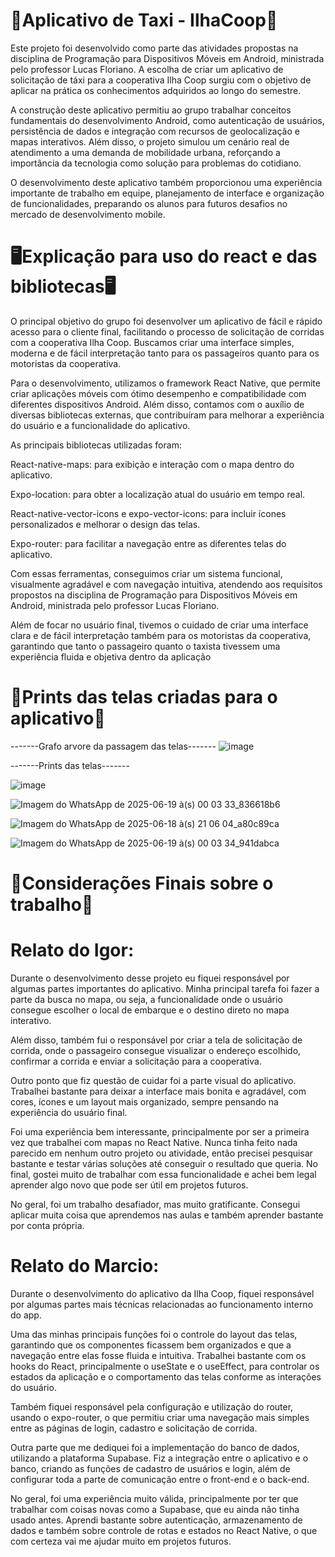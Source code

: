 # 🚕Aplicativo de Taxi - IlhaCoop🚕
  Este projeto foi desenvolvido como parte das atividades propostas na disciplina de Programação para Dispositivos Móveis em Android, ministrada pelo professor Lucas Floriano. A escolha de criar um aplicativo de solicitação de táxi para a cooperativa Ilha Coop surgiu com o objetivo de aplicar na prática os conhecimentos adquiridos ao longo do semestre.

  A construção deste aplicativo permitiu ao grupo trabalhar conceitos fundamentais do desenvolvimento Android, como autenticação de usuários, persistência de dados e integração com recursos de geolocalização e mapas interativos. Além disso, o projeto simulou um cenário real de atendimento a uma demanda de mobilidade urbana, reforçando a importância da tecnologia como solução para problemas do cotidiano.

  O desenvolvimento deste aplicativo também proporcionou uma experiência importante de trabalho em equipe, planejamento de interface e organização de funcionalidades, preparando os alunos para futuros desafios no mercado de desenvolvimento mobile.
  
# 🖥️Explicação para uso do react e das bibliotecas🖥️
O principal objetivo do grupo foi desenvolver um aplicativo de fácil e rápido acesso para o cliente final, facilitando o processo de solicitação de corridas com a cooperativa Ilha Coop. Buscamos criar uma interface simples, moderna e de fácil interpretação tanto para os passageiros quanto para os motoristas da cooperativa.

Para o desenvolvimento, utilizamos o framework React Native, que permite criar aplicações móveis com ótimo desempenho e compatibilidade com diferentes dispositivos Android. Além disso, contamos com o auxílio de diversas bibliotecas externas, que contribuíram para melhorar a experiência do usuário e a funcionalidade do aplicativo.

As principais bibliotecas utilizadas foram:

React-native-maps: para exibição e interação com o mapa dentro do aplicativo.

Expo-location: para obter a localização atual do usuário em tempo real.

React-native-vector-icons e expo-vector-icons: para incluir ícones personalizados e melhorar o design das telas.

Expo-router: para facilitar a navegação entre as diferentes telas do aplicativo.

Com essas ferramentas, conseguimos criar um sistema funcional, visualmente agradável e com navegação intuitiva, atendendo aos requisitos propostos na disciplina de Programação para Dispositivos Móveis em Android, ministrada pelo professor Lucas Floriano.

Além de focar no usuário final, tivemos o cuidado de criar uma interface clara e de fácil interpretação também para os motoristas da cooperativa, garantindo que tanto o passageiro quanto o taxista tivessem uma experiência fluida e objetiva dentro da aplicação

# 📱Prints das telas criadas para o aplicativo📱

-------Grafo arvore da passagem das telas-------
![image](https://github.com/user-attachments/assets/38d0ce2b-7183-4ee1-afd0-eac3194654f8)

-------Prints das telas-------

![image](https://github.com/user-attachments/assets/16913682-16ff-4332-ba74-99878ea45f6c)

![Imagem do WhatsApp de 2025-06-19 à(s) 00 03 33_836618b6](https://github.com/user-attachments/assets/7ab46907-21c1-413c-bba4-186815be206e)

![Imagem do WhatsApp de 2025-06-18 à(s) 21 06 04_a80c89ca](https://github.com/user-attachments/assets/770c960f-d207-438d-a3e8-41a2f41ab3df)

![Imagem do WhatsApp de 2025-06-19 à(s) 00 03 34_941dabca](https://github.com/user-attachments/assets/54286342-f220-4975-831f-fb416698d691)

# 📰Considerações Finais sobre o trabalho📰

# Relato do Igor:
Durante o desenvolvimento desse projeto eu fiquei responsável por algumas partes importantes do aplicativo. Minha principal tarefa foi fazer a parte da busca no mapa, ou seja, a funcionalidade onde o usuário consegue escolher o local de embarque e o destino direto no mapa interativo.

Além disso, também fui o responsável por criar a tela de solicitação de corrida, onde o passageiro consegue visualizar o endereço escolhido, confirmar a corrida e enviar a solicitação para a cooperativa.

Outro ponto que fiz questão de cuidar foi a parte visual do aplicativo. Trabalhei bastante para deixar a interface mais bonita e agradável, com cores, ícones e um layout mais organizado, sempre pensando na experiência do usuário final.

Foi uma experiência bem interessante, principalmente por ser a primeira vez que trabalhei com mapas no React Native. Nunca tinha feito nada parecido em nenhum outro projeto ou atividade, então precisei pesquisar bastante e testar várias soluções até conseguir o resultado que queria. No final, gostei muito de trabalhar com essa funcionalidade e achei bem legal aprender algo novo que pode ser útil em projetos futuros.

No geral, foi um trabalho desafiador, mas muito gratificante. Consegui aplicar muita coisa que aprendemos nas aulas e também aprender bastante por conta própria.

# Relato do Marcio:
Durante o desenvolvimento do aplicativo da Ilha Coop, fiquei responsável por algumas partes mais técnicas relacionadas ao funcionamento interno do app.

Uma das minhas principais funções foi o controle do layout das telas, garantindo que os componentes ficassem bem organizados e que a navegação entre elas fosse fluida e intuitiva. Trabalhei bastante com os hooks do React, principalmente o useState e o useEffect, para controlar os estados da aplicação e o comportamento das telas conforme as interações do usuário.

Também fiquei responsável pela configuração e utilização do router, usando o expo-router, o que permitiu criar uma navegação mais simples entre as páginas de login, cadastro e solicitação de corrida.

Outra parte que me dediquei foi a implementação do banco de dados, utilizando a plataforma Supabase. Fiz a integração entre o aplicativo e o banco, criando as funções de cadastro de usuários e login, além de configurar toda a parte de comunicação entre o front-end e o back-end.

No geral, foi uma experiência muito válida, principalmente por ter que trabalhar com coisas novas como a Supabase, que eu ainda não tinha usado antes. Aprendi bastante sobre autenticação, armazenamento de dados e também sobre controle de rotas e estados no React Native, o que com certeza vai me ajudar muito em projetos futuros.


